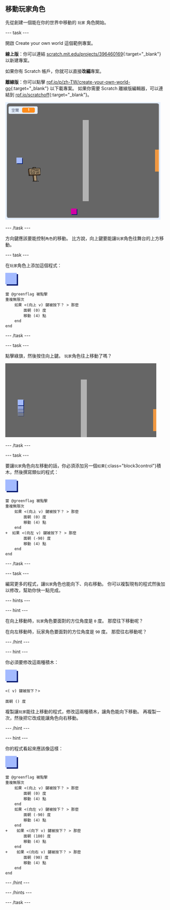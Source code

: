 ## 移動玩家角色

先從創建一個能在你的世界中移動的 `玩家` 角色開始。

--- task ---

開啟 Create your own world 這個範例專案。

**線上版**：你可以連結 [scratch.mit.edu/projects/396460169](https://scratch.mit.edu/projects/396460169){:target="_blank"} 以新建專案。

如果你有 Scratch 帳戶，你就可以直接**改編**專案。

**離線版**：你可以點擊 [rpf.io/p/zh-TW/create-your-own-world-go](http://rpf.io/p/zh-TW/create-your-own-world-go){:target="_blank"} 以下載專案。 如果你需要 Scratch 離線版編輯器，可以連結到 [rpf.io/scratchoff](https://rpf.io/scratchoff){:target="_blank"}。

![截圖](images/world-starter.png)

--- /task ---

方向鍵應該要能控制`角色`的移動。 比方說，向上鍵要能讓`玩家`角色往舞台的上方移動。

--- task ---

在`玩家`角色上添加這個程式：

![玩家](images/player.png)

```blocks3
當 @greenflag 被點擊
重複無限次
    如果 <(向上 v) 鍵被按下？ > 那麼
        面朝 (0) 度
        移動 (4) 點
    end
end
```

--- /task ---

--- task ---

點擊綠旗，然後按住向上鍵。 `玩家`角色往上移動了嗎？

![截圖](images/world-up.png)

--- /task ---

--- task ---

要讓`玩家`角色向左移動的話，你必須添加另一個`如果`{:class="block3control"}積木，然後撰寫類似的程式：

![玩家](images/player.png)

```blocks3
當 @greenflag 被點擊
重複無限次
    如果 <(向上 v) 鍵被按下？ > 那麼
        面朝 (0) 度
        移動 (4) 點
    end
+  如果 <(向左 v) 鍵被按下？ > 那麼
        面朝 (-90) 度
        移動 (4) 點
    end
end
```

--- /task ---

--- task ---

編寫更多的程式，讓`玩家`角色也能向下、向右移動。 你可以複製現有的程式然後加以修改，幫助你快一點完成。

--- hints ---


--- hint ---

在向上移動時，`玩家`角色要面對的方位角度是 `0` 度。 那麼往下移動呢？

在向左移動時，玩家角色要面對的方位角度是 `90` 度。 那麼往右移動呢？

--- /hint ---

--- hint ---

你必須要修改這兩種積木：

![玩家](images/player.png)

```blocks3
<( v) 鍵被按下？>

面朝 () 度
```

複製讓`玩家`能往上移動的程式，修改這兩種積木，讓角色能向下移動。 再複製一次，然後把它改成能讓角色向右移動。

--- /hint ---

--- hint ---

你的程式看起來應該像這樣：

![玩家](images/player.png)

```blocks3
當 @greenflag 被點擊
重複無限次
    如果 <(向上 v) 鍵被按下？ > 那麼
        面朝 (0) 度
        移動 (4) 點
    end
    如果 <(向左 v) 鍵被按下？ > 那麼
        面朝 (-90) 度
        移動 (4) 點
    end
+    如果 <(向下 v) 鍵被按下？ > 那麼
        面朝 (180) 度
        移動 (4) 點
    end
+    如果 <(向右 v) 鍵被按下？ > 那麼
        面朝 (90) 度
        移動 (4) 點
    end
end
```

--- /hint ---

--- /hints ---

--- /task ---